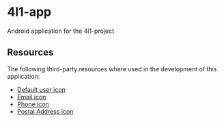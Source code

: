 # 4l1-app
Android application for the 4l1-project


## Resources

The following third-party resources where used in the development of this application:

* [Default user icon](https://www.flaticon.com/free-icon/user_1077114)
* [Email icon](https://www.flaticon.com/free-icon/email_2250044)
* [Phone icon](https://www.flaticon.com/free-icon/phone-call_597177)
* [Postal Address icon](https://www.flaticon.com/free-icon/home_31771)